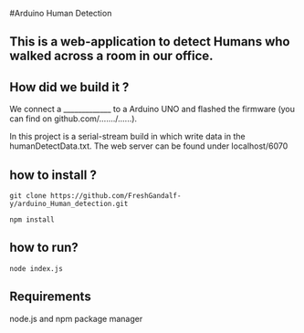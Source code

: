 #Arduino Human Detection
## This is a web-application to detect Humans who walked across a room in our office. 

## How did we build it ? 

We connect a _____________ to a Arduino UNO and flashed the firmware (you can find on github.com/......./......).

In this project is a serial-stream build in which write data in the humanDetectData.txt.
The web server can be found under localhost/6070

## how to install ? 

```
git clone https://github.com/FreshGandalf-y/arduino_Human_detection.git 

npm install 
```

## how to run? 

```
node index.js 
```

## Requirements

node.js and npm package manager
